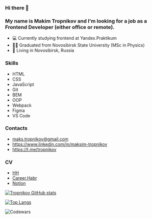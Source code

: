 ### Hi there 👋

### My name is Makim Tropnikov and I'm looking for a job as a Frontend Developer (either office or remote).

- 💻 Currently studying frontend at Yandex.Praktikum
- 👨‍🎓 Graduated from Novosibirsk State University (MSc in Physics)
- 📍 Living in Novosibirsk, Russia

### Skills
- HTML
- CSS
- JavaScript
- Git
- BEM
- OOP
- Webpack
- Figma
- VS Code
<!-- - React -->

### Contacts
- maks.tropnikov@gmail.com
- https://www.linkedin.com/in/maksim-tropnikov
- https://t.me/tropnikov  

### CV
* [HH](https://novosibirsk.hh.ru/resume/9803f6c3ff07f93bae0039ed1f4a7351586950)
* [Career.Habr](https://career.habr.com/totmaks)
* [Notion](https://tropnikov.notion.site/CV-cce9a074ac4741208a2bf1e8de7f6a57)

[![Tropnikov GitHub stats](https://github-readme-stats.vercel.app/api?username=tropnikov&count_private=true&show_icons=true&hide=contribs,issues)
](https://github-readme-stats.vercel.app/api?username=tropnikov&count_private=true&show_icons=true)  

[![Top Langs](https://github-readme-stats.vercel.app/api/top-langs/?username=tropnikov&layout=compact)](https://github-readme-stats.vercel.app/api/top-langs/?username=tropnikov)  

![Codewars](https://www.codewars.com/users/tropnikov/badges/small)

<!--
**tropnikov/tropnikov** is a ✨ _special_ ✨ repository because its `README.md` (this file) appears on your GitHub profile.

Here are some ideas to get you started:

- 🔭 I’m currently working on ...
- 🌱 I’m currently learning ...
- 👯 I’m looking to collaborate on ...
- 🤔 I’m looking for help with ...
- 💬 Ask me about ...
- 📫 How to reach me: ...
- 😄 Pronouns: ...
- ⚡ Fun fact: ...
-->
